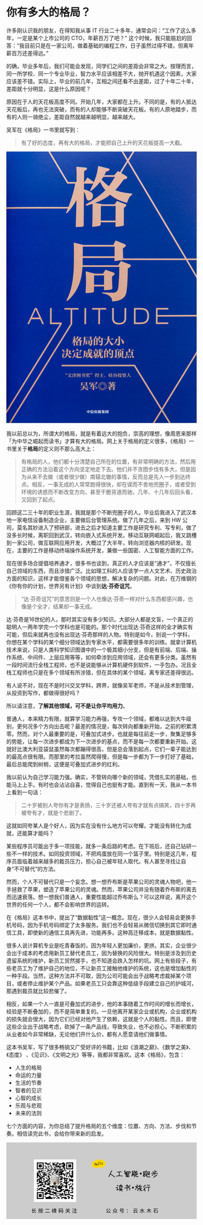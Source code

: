 # 你有多大的格局？

许多刚认识我的朋友，在得知我从事 IT 行业二十多年，通常会问：“工作了这么多年，一定是某个上市公司的 CTO，年薪百万了吧？” 这个时候，我只能尴尬的回答：“我目前只是在一家公司，做着基础的编程工作，日子虽然过得不错，但离年薪百万还差得远。”

的确，毕业多年后，我们可能会发现，同学们之间的差距会非常之大。按理而言，同一所学校、同一个专业毕业，智力水平应该相差不大，抛开机遇这个因素，大家应该差不错。实际上，毕业的前几年，互相之间还看不出差距，过了十年二十年，差距就十分明显，这是什么原因呢？

原因在于人的天花板高度不同。开始几年，大家都在上升。不同的是，有的人抵达天花板后，再也无法突破，而有的人却能够不断突破天花板。有的人原地踏步，而有的人则一骑绝尘，差距自然就越来越明显，越来越大。

吴军在《格局》一书里就写到：

> 有了好的态度，再有大的格局，才能把自己上升的天花板提高一大截。

![](https://raw.githubusercontent.com/mogoweb/mywritings/master/book_wechat/202206/images/altitude_01.png)

我以前总以为，所谓大的格局，就是有着远大的抱负，崇高的理想，像周恩来那样「为中华之崛起而读书」才算有大的格局。网上关于格局的定义很多，《格局》一书里关于**格局**的定义则不那么高大上：

> 有格局的人，他们都十分清楚自己所在的位置，有非常明确的方法，然后用正确的方法沿着这个方向坚定地走下去。他们并不贪图步伐有多大，但是因为从来不去做（或者很少做）南辕北辙的事情，反而总是先人一步到达终点。相反，一事无成的人常常跑得很快，却在锲而不舍地兜圈子，或者受到环境的诱惑而不断改变方向，甚至干脆背道而驰，几年、十几年后回头看，又回到了起点。

回顾这二三十年的职业生涯，我就是那个不断兜圈子的人。毕业后我进入了武汉本地一家电信设备制造企业，主要做后台管理系统。做了几年之后，来到 HW 公司，莫名其妙进入了预研部，进去之后才知道主要工作是研究专利、写专利，做了没多长时候，离职回到武汉，转向嵌入式系统开发。移动互联网崛起后，我又跳槽到一家公司，做互联网应用开发，大概过了大半年，转向浏览器内核的研发。现在，主要的工作是移动终端操作系统开发，兼做一些国密、人工智能方面的工作。

现在很多场合提倡培养通才，很多书也谈到，真正的人才应该是“通才”，不仅擅长自己领域的东西，而且涉猎广泛。比如理工科的人应该学一点人文艺术、历史政治方面的知识，这样才能借鉴各个领域的思想，解决复杂的问题。对此，在万维钢的《你有你的计划，世界另有计划》中谈到**达·芬奇诅咒**。

> “达·芬奇诅咒”的意思则是一个人也像达·芬奇一样对什么东西都感兴趣，也像是个全才，结果却一事无成。

达·芬奇是16世纪的人，那时其实没有多少知识。大部分人都是文盲，一个真正的聪明人一两年学完一个学科也是可能的。那个时代出现达·芬奇这样的全才确实有可能，但后来就再也没有出现达·芬奇那样的人物。特别是如今，别说一个学科，你想在某个学科的某个细分领域达到专家水平，都需要很多年的训练。就拿计算机技术来说，只是人类科学知识图谱中的一个极其细小分支，但是有前端、后端、操作系统、中间件、上层应用等等，如何牵涉到应用领域，还会有更多分类。虽然有一段时间流行全栈工程师，也不是说能够从计算机硬件到软件，一手包办。况且全栈工程师也只是在多个领域有所涉猎，但在具体的某个领域，离专家还差得很远。

有人说不对，现在不是时兴交叉学科，跨界，就像吴军老师，不是从技术到管理，从投资到写作，都做得很好吗？

所以请注意，**了解其他领域，可不是让你平均用力**。

普通人，本来精力有限，就算学习能力再强，专攻一个领域，都难以达到大牛级别，更何况多个方向出击呢？最差的情况是，每次转向都重新开始，之前的积累清零。然而，对个人最重要的是，可叠加式进步。也就是每往前走一步，聚集足够多的势能，让每一次进步都成为下一次进步的基点，而不是每一次都要重新开始。这就好比澳大利亚袋鼠虽然每次都蹦得很高，但是总会落到起点，它们一辈子能达到的最高点很有限。而那里的考拉虽然爬得慢，但是每一步都为下一步打好了基础，最后总能爬到树梢，这便是可叠加式进步的红利。

我以前认为自己学习能力强。确实，不管转向哪个新的领域，凭借扎实的基础，也能马上上手。有时也会沾沾自喜，觉得自己也挺有才能。直到有一天，我从一本书上看到一句话：

> 二十岁被别人夸你有才是表扬，三十岁还被人夸有才就有点搞笑，四十岁再被夸有才，就是个悲剧了。

这就如同夸某人是个好人，因为实在没有什么地方可以夸耀。才能没有转化为成就，还能算才能吗？

某些程序员可能出于多一项技能，就多一条后路的考虑。在下班后，还自己钻研一些不一样的技术。如同投资领域，不把鸡蛋放在同一个篮子里。特别是这几年，程序员面临着越来越多的裁员压力，担心自己被年轻人取代。有人甚至寻找让自身“不可替代”的方法。

然而，个人不可替代只是一个妄念。想一想乔布斯是苹果公司的灵魂人物吧，他一手拯救了苹果，塑造了苹果公司的灵魂。然而，苹果公司并没有随着乔布斯的离去而迅速衰落。想一想我们普通人，重要性能超过乔布斯么？可以这样说，离开这个世界的任何一个人，都不会影响世界的运转。

在《格局》这本书中，提出了“数据黏性”这一概念。现在，很少人会轻易会更换手机号码，因为手机号码绑定了太多服务。我们也不会轻易从微信切换到其它即时通信工具，即使新的通信工具再先进，功能再多。这种高迁移成本，就是数据黏性。

很多人说计算机专业是吃青春饭的，因为年轻人更加廉价，更拼。其实，企业很少会出于成本的考虑用新员工替代老员工，因为替换的风险很大。特别是涉及到历史遗留系统的维护，新员工贸然接手，也不知道会跌入怎样的坑。网上有些段子，有些老员工为了维护自己的地位，不让新员工接触他维护的系统，这也是增加黏性的一种手段。当然，这种方法并不可取，因为公司可能会出于战略考虑裁掉某个项目，或者停止维护某个产品。如果老员工只会靠这种低级手段建立自己的护城河，那遇到裁员就比较悲催了。

相反，如果一个人一直是可叠加式的进步，他的本事随着工作时间的增长而增长，经验是不断叠加的，而不是简单重复的。一旦他离开某家企业或机构，企业或机构的损失就会很大，因为它们已经对他产生了依赖，这就是个人的黏性。而且，即使这些企业出于战略考虑，砍掉了一条产品线，导致失业，也不必担心。不断积累的从业者如今非常稀缺，无论他们开什么价，都有人愿意请他们做事情。

这本书吴军，写了很多畅销又广受好评的书籍，比如《浪潮之巅》、《数学之美》、《态度》 、《见识》、《文明之光》等等，我都非常喜欢。这本《格局》，包含：

* 人生的格局
* 命运的力量
* 生活的节奏
* 智者的见识
* 心智的成长
* 乐观与悲观
* 未来的法则

七个方面的内容，为你总结了提升格局的五个维度：位置、方向、方法、步伐和节奏。相信读完此书，会给你带来新的启发。

![](https://raw.githubusercontent.com/mogoweb/mywritings/master/book_wechat/common_images/%E5%BE%AE%E4%BF%A1%E5%85%AC%E4%BC%97%E5%8F%B7_%E5%85%B3%E6%B3%A8%E4%BA%8C%E7%BB%B4%E7%A0%81.png)